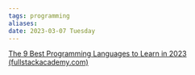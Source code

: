 ```yaml
---
tags: programming
aliases: 
date: 2023-03-07 Tuesday
---
```


[The 9 Best Programming Languages to Learn in 2023 (fullstackacademy.com)](https://www.fullstackacademy.com/blog/nine-best-programming-languages-to-learn)
